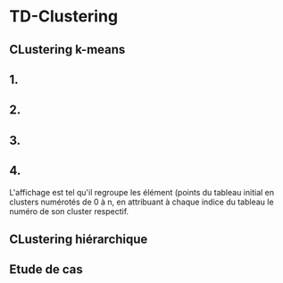 # TD-Clustering


## CLustering k-means 

## 1. 

## 2.

## 3.

## 4. 
L'affichage est tel qu'il regroupe les élément (points du tableau initial en clusters numérotés de 0 à n, en attribuant à chaque indice du tableau le numéro de son cluster respectif.


## CLustering hiérarchique 

## Etude de cas 
